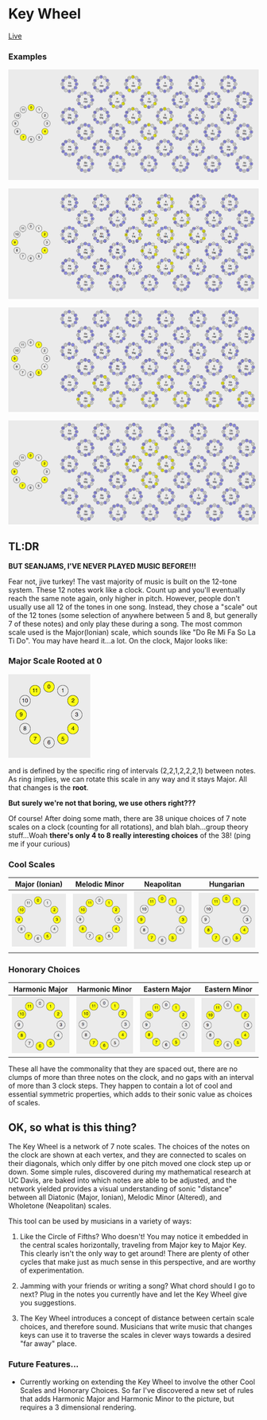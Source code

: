 # Key Wheel #

[Live](http://www.seanoreilly.co/KeyWheel)

### Examples

![Ex1](./assets/example1.png)

![Ex2](./assets/example2.png)

![Ex3](./assets/example3.png)

![Ex4](./assets/example4.png)

## TL:DR

**BUT SEANJAMS, I'VE NEVER PLAYED MUSIC BEFORE!!!**

Fear not, jive turkey! The vast majority of music is built on the 12-tone system. These 12 notes work like a clock. Count up and you'll eventually reach the same note again, only higher in pitch. However, people don't usually use all 12 of the tones in one song. Instead, they chose a "scale" out of the 12 tones (some selection of anywhere between 5 and 8, but generally 7 of these notes) and only play these during a song. The most common scale used is the Major(Ionian) scale, which sounds like "Do Re Mi Fa So La Ti Do". You may have heard it...a lot. On the clock, Major looks like:

### Major Scale Rooted at 0

![CMajor](./assets/Cmajor.png)


and is defined by the specific ring of intervals (2,2,1,2,2,2,1) between notes. As ring implies, we can rotate this scale in any way and it stays Major. All that changes is the **root**.

**But surely we're not that boring, we use others right???**

Of course! After doing some math, there are 38 unique choices of 7 note scales on a clock (counting for all rotations), and blah blah...group theory stuff...Woah **there's only 4 to 8 really interesting choices** of the 38! (ping me if your curious)

### Cool Scales

| Major (Ionian)  | Melodic Minor | Neapolitan  |  Hungarian  |
|:---:|:---:|:---:|:---:|
| ![alt text](./assets/major.png) |![alt text](./assets/altered.png) | ![alt text](./assets/neapolitan.png) | ![alt text](./assets/hungarian.png)  |

### Honorary Choices

| Harmonic Major | Harmonic Minor | Eastern Major | Eastern Minor |
|:---:|:---:|:---:|:---:|
| ![alt text](./assets/harmajor.png)    | ![alt text](./assets/harminor.png) |   ![alt text](./assets/easternMaj.png)     | ![alt text](./assets/easternMin.png)  |

These all have the commonality that they are spaced out, there are no clumps of more than three notes on the clock, and no gaps with an interval of more than 3 clock steps. They happen to contain a lot of cool and essential symmetric properties, which adds to their sonic value as choices of scales.

## OK, so what is this thing?

The Key Wheel is a network of 7 note scales. The choices of the notes on the clock are shown at each vertex, and they are connected to scales on their diagonals, which only differ by one pitch moved one clock step up or down. Some simple rules, discovered during my mathematical research at UC Davis, are baked into which notes are able to be adjusted, and the network yielded provides a visual understanding of sonic "distance" between all Diatonic (Major, Ionian), Melodic Minor (Altered), and Wholetone (Neapolitan) scales.

This tool can be used by musicians in a variety of ways:

1. Like the Circle of Fifths? Who doesn't! You may notice it embedded in the central scales horizontally, traveling from Major key to Major Key. This clearly isn't the only way to get around! There are plenty of other cycles that make just as much sense in this perspective, and are worthy of experimentation.

2. Jamming with your friends or writing a song? What chord should I go to next? Plug in the notes you currently have and let the Key Wheel give you suggestions.

3. The Key Wheel introduces a concept of distance between certain scale choices, and therefore sound. Musicians that write music that changes keys can use it to traverse the scales in clever ways towards a desired "far away" place.

### Future Features...

- Currently working on extending the Key Wheel to involve the other Cool Scales and Honorary Choices. So far I've discovered a new set of rules that adds Harmonic Major and Harmonic Minor to the picture, but requires a 3 dimensional rendering.
